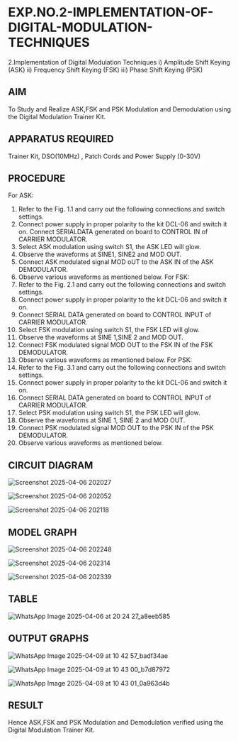 # EXP.NO.2-IMPLEMENTATION-OF-DIGITAL-MODULATION-TECHNIQUES
2.Implementation of Digital Modulation Techniques
    i) Amplitude Shift Keying (ASK)
    ii) Frequency Shift Keying (FSK)
    iii) Phase Shift Keying (PSK)

## AIM    
 To Study and Realize ASK,FSK and PSK Modulation and Demodulation using the Digital Modulation Trainer Kit. 
 
## APPARATUS REQUIRED
Trainer Kit, DSO(10MHz) , Patch Cords and Power Supply (0-30V)   

## PROCEDURE

For ASK: 
1. Refer to the Fig. 1.1 and carry out the following connections and switch settings. 
2. Connect power supply in proper polarity to the kit DCL-06 and switch it on. Connect SERIALDATA 
generated on board to CONTROL IN of CARRIER MODULATOR. 
3. Select ASK modulation using switch S1, the ASK LED will glow. 
4. Observe the waveforms at SINE1, SINE2 and MOD OUT. 
5. Connect ASK modulated signal MOD oUT to the ASK IN of the ASK DEMODULATOR. 
6. Observe various waveforms as mentioned below. 
For FSK: 
1. Refer to the Fig. 2.1 and carry out the following connections and switch settings. 
2. Connect power supply in proper polarity to the kit DCL-06 and switch it on. 
3. Connect SERIAL DATA generated on board to CONTROL INPUT of CARRIER MODULATOR. 
4. Select FSK modulation using switch S1, the FSK LED will glow. 
5. Observe the waveforms at SINE 1,SINE 2 and MOD OUT. 
6. Connect FSK modulated signal MOD OUT to the FSK IN of the FSK DEMODULATOR. 
7. Observe various waveforms as rmentioned below. 
For PSK: 
1. Refer to the Fig. 3.1 and carry out the following connections and switch settings. 
2. Connect power supply in proper polarity to the kit DCL-06 and switch it on. 
3. Connect SERIAL DATA generated on board to CONTROL INPUT of CARRIER MODULATOR. 
4. Select PSK modulation using switch S1, the PSK LED will glow. 
5. Observe the waveforms at SINE 1, SINE 2 and MOD OUT. 
6. Connect PSK modulated signal MOD OUT to the PSK IN of the PSK DEMODULATOR. 
7. Observe various waveforms as mentioned below. 

## CIRCUIT DIAGRAM

![Screenshot 2025-04-06 202027](https://github.com/user-attachments/assets/9a18b71a-8bfc-4ce1-8e8e-7ba1ecae0382)

![Screenshot 2025-04-06 202052](https://github.com/user-attachments/assets/62a3aa1b-a65c-4aed-8791-28230903de9b)

![Screenshot 2025-04-06 202118](https://github.com/user-attachments/assets/194aea46-da98-427f-876e-2dccbe863f39)

## MODEL GRAPH

![Screenshot 2025-04-06 202248](https://github.com/user-attachments/assets/708fd12b-0e2a-440c-a67b-10c038ee56be)

![Screenshot 2025-04-06 202314](https://github.com/user-attachments/assets/23c56777-a7bf-43cd-9488-8fd1f3757e4a)

![Screenshot 2025-04-06 202339](https://github.com/user-attachments/assets/fc330869-3974-4d76-9e4b-b8bca98b47de)

## TABLE

![WhatsApp Image 2025-04-06 at 20 24 27_a8eeb585](https://github.com/user-attachments/assets/cd795e90-4658-40a2-8bdc-060b9367d050)

## OUTPUT GRAPHS

![WhatsApp Image 2025-04-09 at 10 42 57_badf34ae](https://github.com/user-attachments/assets/a9addde8-7153-4a2b-b117-a82a3caf2c52)

![WhatsApp Image 2025-04-09 at 10 43 00_b7d87972](https://github.com/user-attachments/assets/7d116537-4a2a-450a-acae-dda7364f665a)

![WhatsApp Image 2025-04-09 at 10 43 01_0a963d4b](https://github.com/user-attachments/assets/d5e1e681-0dba-4ccd-ba40-98f872edcf8d)

## RESULT 
Hence ASK,FSK and PSK Modulation and Demodulation verified using the Digital Modulation Trainer Kit.
